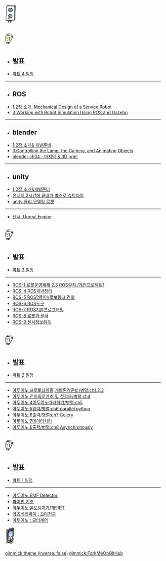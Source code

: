 #

[![Main](/doc/img/m01.gif)](/)

[![PART4](/doc/img/m05_ros.gif)]()

  * ## 발표
  * [파트 4 일정](doc/part4/intro.md)
  ----------
  * ## ROS
  * [1,2장 소개, Mechanical Design of a Service Robot](/doc/part4/d01.md)
  * [3 Working with Robot Simulation Using ROS and Gazebo](/doc/part4/d03.md)
  ----------
  * ## blender
  * [1,2장 소개& 개발준비](/doc/part4/d01.md)
  * [3.Controlling the Lamp, the Camera, and Animating Objects ](/doc/part4/d03.md)
  * [blender ch04 - 마지막 & 3D print](/doc/part4/d04.md)
  ----------
  * ## unity
  * [1,2장 소개&개발준비](/doc/part4/d01.md)
  * [유니티 2시간에 끝내기 박스로 슈팅까지](/doc/part4/d02.md)
  * [unity 물리 모델링 로켓 ](/doc/part4/d05.md)
  ---------
  * [센서 ,Unreal Engine](/doc/part4/d06.md)

[![PART3](/doc/img/m06.gif)]()

  * ## 발표
  * [파트 3 일정](doc/part3/intro.md)
  ----------
  * [ROS-1.로봇운영체제 2,3 ROS설치 /개인프로젝트1](doc/part3/d01.md)
  * [ROS-4 ROS개념정리](doc/part3/d02.md)
  * [ROS-5 ROS명령어/로보링크 견학](doc/part3/d03.md)
  * [ROS-6 ROS도구](doc/part3/d04.md)
  * [ROS-7 ROS기본프로그래밍](doc/part3/d05.md)
  * [ROS-8 로봇과 센서](doc/part3/d06.md)
  * [ROS-9 센서정보취득](doc/part3/d07.md)

[![PART2](/doc/img/m06.gif)]()

  * ## 발표
  * [파트 2 일정](doc/part2/intro.md)
  ----------
  * [아두이노:프로토타이핑,개발환경준비/병렬:ch1,2,3](doc/part2/d01.md)
  * [아두이노:전자회로기초 및 첫걸음/병렬:ch4](doc/part2/d02.md)
  * [아두이노:4아두이노따라하기/병렬:ch5](doc/part2/d03.md)
  * [아두이노:5입력/병렬:ch6 parallel python](doc/part2/d04.md)
  * [아두이노:6출력/병렬:ch7 Celery](doc/part2/d05.md)
  * [아두이노:7데이터처리](doc/part2/d06.md)
  * [아두이노:6출력/병렬:ch8 Asynchronously](doc/part2/d07.md)

[![PART1](/doc/img/m06.gif)]()

  * ## 발표
  * [파트 1 일정](doc/part1/intro.md)
  ----------
  * [아두이노:EMF Detector](doc/part1/d01.md)
  * [파이썬 기초](doc/part1/d02.md)
  * [아두이노:온도탐지기/개인PT](doc/part1/d03.md)
  * [라즈베리파이 : 꼬마전구](doc/part1/d04.md)
  * [아두이노 : 모터제어](doc/part1/d05.md)

[![모임후기](/doc/img/m04.gif)](doc/after.md)

[gimmick:theme (inverse: false)](bootstrap)
[gimmick:ForkMeOnGitHub](https://github.com/arduberryspin/arduberryspin.github.io)

<style>
.dropdown{
	display: flex !important;
}
#md-content{
	width: 100% !important;
}
.img-thumbnail{
	/*width: 100%;*/
}

#md-page-menu{
	display:none;
}

iframe{
	width: 100%;
	height: 600px;
]}
</style>
